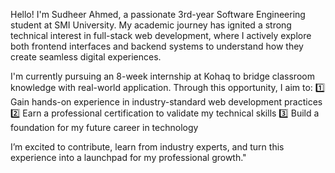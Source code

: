 Hello! I'm Sudheer Ahmed, a passionate 3rd-year Software Engineering student at SMI University. My academic journey has ignited a strong technical interest in full-stack web development, where I actively explore both frontend interfaces and backend systems to understand how they create seamless digital experiences.

I'm currently pursuing an 8-week internship at Kohaq to bridge classroom knowledge with real-world application. Through this opportunity, I aim to:
1️⃣ Gain hands-on experience in industry-standard web development practices
2️⃣ Earn a professional certification to validate my technical skills
3️⃣ Build a foundation for my future career in technology

I’m excited to contribute, learn from industry experts, and turn this experience into a launchpad for my professional growth."
